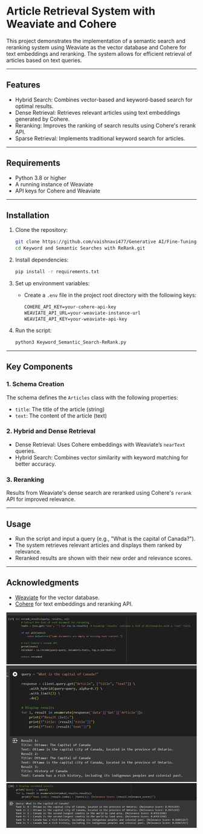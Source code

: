 # Article Retrieval System with Weaviate and Cohere

This project demonstrates the implementation of a semantic search and reranking system using Weaviate as the vector database and Cohere for text embeddings and reranking. The system allows for efficient retrieval of articles based on text queries.

---

## Features
- Hybrid Search: Combines vector-based and keyword-based search for optimal results.
- Dense Retrieval: Retrieves relevant articles using text embeddings generated by Cohere.
- Reranking: Improves the ranking of search results using Cohere's rerank API.
- Sparse Retrieval: Implements traditional keyword search for articles.

---

## Requirements
- Python 3.8 or higher
- A running instance of Weaviate
- API keys for Cohere and Weaviate

---

## Installation
1. Clone the repository:
    ```bash
    git clone https://github.com/vaishnavi477/Generative AI/Fine-Tuning.git
    cd Keyword and Semantic Searches with ReRank.git
    ```

2. Install dependencies:
    ```bash
    pip install -r requirements.txt
    ```

3. Set up environment variables:
   - Create a `.env` file in the project root directory with the following keys:
     ```env
     COHERE_API_KEY=your-cohere-api-key
     WEAVIATE_API_URL=your-weaviate-instance-url
     WEAVIATE_API_KEY=your-weaviate-api-key
     ```

4. Run the script:
    ```bash
    python3 Keyword_Semantic_Search-ReRank.py
    ```

---

## Key Components

### 1. Schema Creation
The schema defines the `Articles` class with the following properties:
- `title`: The title of the article (string)
- `text`: The content of the article (text)

### 2. Hybrid and Dense Retrieval
- Dense Retrieval: Uses Cohere embeddings with Weaviate’s `nearText` queries.
- Hybrid Search: Combines vector similarity with keyword matching for better accuracy.

### 3. Reranking
Results from Weaviate's dense search are reranked using Cohere's `rerank` API for improved relevance.

---

## Usage
- Run the script and input a query (e.g., "What is the capital of Canada?").
- The system retrieves relevant articles and displays them ranked by relevance.
- Reranked results are shown with their new order and relevance scores.

---

## Acknowledgments
- [Weaviate](https://weaviate.io/) for the vector database.
- [Cohere](https://cohere.ai/) for text embeddings and reranking API.

![alt text](image.png)
![alt text](image-1.png)
![alt text](image-2.png)

